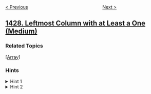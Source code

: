 <!--|This file generated by command(leetcode description); DO NOT EDIT.    |-->
<!--+----------------------------------------------------------------------+-->
<!--|@author    openset <openset.wang@gmail.com>                           |-->
<!--|@link      https://github.com/openset                                 |-->
<!--|@home      https://github.com/openset/leetcode                        |-->
<!--+----------------------------------------------------------------------+-->

[< Previous](../perform-string-shifts "Perform String Shifts")
　　　　　　　　　　　　　　　　
[Next >](../first-unique-number "First Unique Number")

## [1428. Leftmost Column with at Least a One (Medium)](https://leetcode.com/problems/leftmost-column-with-at-least-a-one "至少有一个 1 的最左端列")



### Related Topics
  [[Array](../../tag/array/README.md)]

### Hints
<details>
<summary>Hint 1</summary>
1. (Binary Search) For each row do a binary search to find the leftmost one on that row and update the answer.
</details>

<details>
<summary>Hint 2</summary>
2. (Optimal Approach) Imagine there is a pointer p(x, y) starting from top right corner. p can only move left or down. If the value at p is 0, move down. If the value at p is 1, move left. Try to figure out the correctness and time complexity of this algorithm.
</details>
